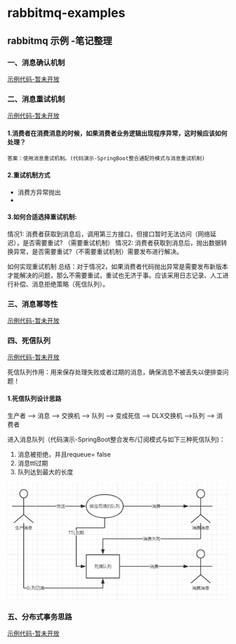 # rabbitmq-examples
## rabbitmq 示例  -笔记整理

### 一、消息确认机制
[示例代码-暂未开放]()


### 二、消息重试机制
[示例代码-暂未开放]()
#### 1.消费者在消费消息的时候，如果消费者业务逻辑出现程序异常，这时候应该如何处理？

    答案：使用消息重试机制。(代码演示-SpringBoot整合通配符模式与消息重试机制)

#### 2.重试机制方式
*  消费方异常抛出
*   
#### 3.如何合适选择重试机制:
  情况1:  消费者获取到消息后，调用第三方接口，但接口暂时无法访问（网络延迟），是否需要重试?  （需要重试机制）
  情况2:  消费者获取到消息后，抛出数据转换异常，是否需要重试?（不需要重试机制）需要发布进行解决。
  
  如何实现重试机制
  总结：对于情况2，如果消费者代码抛出异常是需要发布新版本才能解决的问题，那么不需要重试，重试也无济于事。应该采用日志记录、人工进行补偿、消息拒绝策略（死信队列）。


### 三、消息幂等性
[示例代码-暂未开放]()



### 四、死信队列
[示例代码-暂未开放]()

死信队列作用：用来保存处理失败或者过期的消息，确保消息不被丢失以便排查问题！

#### 1.死信队列设计思路
生产者 --> 消息 --> 交换机 --> 队列 --> 变成死信 --> DLX交换机 -->队列 --> 消费者

进入消息队列（代码演示-SpringBoot整合发布/订阅模式与如下三种死信队列)：
1. 消息被拒绝，并且requeue= false
2. 消息ttl过期
3. 队列达到最大的长度

![死信队列](../../docs/mq-examples/rabbitmq-dead-queue.png)




### 五、分布式事务思路
[示例代码-暂未开放]()
